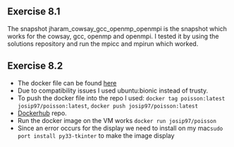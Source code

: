 ## Exercise 8.1
The snapshot jharam_cowsay_gcc_openmp_openmpi is the snapshot which works for
the cowsay, gcc, openmp and openmpi. I tested it by using the solutions repository
and run the mpicc and mpirun which worked.

## Exercise 8.2
- The docker file can be found [here](https://github.com/JosipHarambasic/HPC/blob/main/exsession08/Dockerfile)
- Due to compatibility issues I used ubuntu:bionic instead of trusty.
- To push the docker file into the repo I used:
```docker tag poisson:latest josip97/poisson:latest```,
```docker push josip97/poisson:latest```
- [Dockerhub](https://hub.docker.com/repository/docker/josip97/poisson) repo.
- Run the docker image on the VM works ```docker run josip97/poisson```
- Since an error occurs for the display we need to install on my mac``sudo port install py33-tkinter`` to make the image display